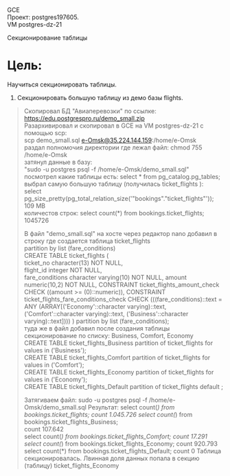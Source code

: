GCE   
Проект: postgres197605.  
VM postgres-dz-21

Секционирование таблицы

# Цель:
Научиться секционировать таблицы.

1. Секционировать большую таблицу из демо базы flights.    
> Скопировал БД "Авиаперевозки" по ссылке:     
> https://edu.postgrespro.ru/demo_small.zip     
> Разархивировал и скопировал в GCE на VM postgres-dz-21 с помощью scp:       
> scp demo_small.sql e-Omsk@35.224.144.159:/home/e-Omsk       
> раздал полномочия директории где лежал файл: chmod 755 /home/e-Omsk      
> затянул данные в базу:       
> "sudo -u postgres psql -f /home/e-Omsk/demo_small.sql"          
> посмотрел какие таблицы есть: select * from pg_catalog.pg_tables;        
> выбрал самую большую таблицу (получилась ticket_flights ):      
> select pg_size_pretty(pg_total_relation_size('"bookings"."ticket_flights"'));               
> 109 MB            
> количестов строк: select count(*) from bookings.ticket_flights;       
> 1045726    
> 
> В файл "demo_small.sql" на хосте через редактор nano добавил в строку где создается таблица ticket_flights                
> partition by list (fare_conditions)           
> CREATE TABLE ticket_flights (       
    ticket_no character(13) NOT NULL,       
    flight_id integer NOT NULL,      
    fare_conditions character varying(10) NOT NULL,
    amount numeric(10,2) NOT NULL,
    CONSTRAINT ticket_flights_amount_check CHECK ((amount >= (0)::numeric)),
    CONSTRAINT ticket_flights_fare_conditions_check CHECK (((fare_conditions)::text = ANY (ARRAY[('Economy'::character varying)::text, ('Comfort'::character varying)::text, ('Business'::character varying)::text])))
) partition by list (fare_conditions);    
> туда же в файл добавил после создания таблицы  секционирование по списку: Business, Comfort, Economy     
> CREATE TABLE ticket_flights_Business partition of ticket_flights for values in ('Business');    
> CREATE TABLE ticket_flights_Comfort partition of ticket_flights for values in ('Comfort');        
> CREATE TABLE ticket_flights_Economy partition of ticket_flights for values in ('Economy');        
> CREATE TABLE ticket_flights_Default partition of ticket_flights default ;        
>
> Затягиваем файл: sudo -u postgres psql -f /home/e-Omsk/demo_small.sql
> Результат:
> select count(*) from bookings.ticket_flights;
> count  1.045.726
> select count(*) from bookings.ticket_flights_Business;     
> count 107.642     
> select count(*) from bookings.ticket_flights_Comfort;
> count 17.291
> select count(*) from bookings.ticket_flights_Economy;
> count 920.793
> select count(*) from bookings.ticket_flights_Default;
> count 0
> Таблица секционировалась. Лвинная доля данных попала в секцию (таблицу) ticket_flights_Economy   
 
